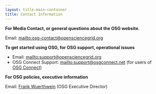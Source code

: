 ```yaml
---
layout: title-main-container
title: Contact Information
---
```



**For Media Contact, or general questions about the OSG website.**

Email: <mailto:osg-contact@opensciencegrid.org>

**To get started using OSG, for OSG support, operational issues**

* Email: <mailto:support@opensciencegrid.org>
* OSG Connect Support: <mailto:support@osgconnect.net> (for users of [OSG Connect](https://support.opensciencegrid.org))


**For OSG policies, executive information**

Email: [Frank Wuerthwein](mailto:fkw@ucsd.edu) (OSG Executive Director)

